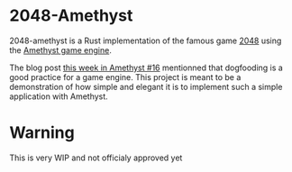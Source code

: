 # 2048-Amethyst

2048-amethyst is a Rust implementation of the famous game [2048](https://en.wikipedia.org/wiki/2048_(video_game)) using the [Amethyst game engine](https://amethyst.rs).

The blog post [this week in Amethyst #16](https://amethyst.rs/blog/twia-16/) mentionned that dogfooding is a good practice for a game engine. This project is meant to be a demonstration of how simple and elegant it is to implement such a simple application with Amethyst.

# Warning

This is very WIP and not officialy approved yet